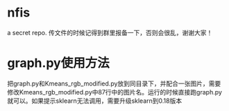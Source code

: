 # nfis
a secret repo.
传文件的时候记得到群里报备一下，否则会很乱，谢谢大家！
# graph.py使用方法
把graph.py和Kmeans_rgb_modified.py放到同目录下，并配合一张图片，需要修改Kmeans_rgb_modified.py中87行中的图片名。运行的时候直接跑graph.py就可以。如果提示sklearn无法调用，需要升级sklearn到0.18版本
